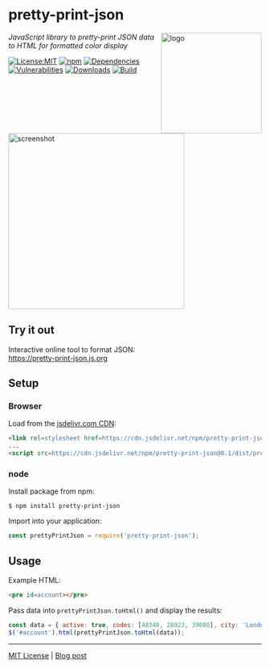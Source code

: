 # pretty-print-json
<img src=https://centerkey.com/graphics/center-key-logo.svg align=right width=200 alt=logo>

_JavaScript library to pretty-print JSON data to HTML for formatted color display_

[![License:MIT](https://img.shields.io/badge/License-MIT-blue.svg)](https://github.com/center-key/pretty-print-json/blob/master/LICENSE.txt)
[![npm](https://img.shields.io/npm/v/pretty-print-json.svg)](https://www.npmjs.com/package/pretty-print-json)
[![Dependencies](https://david-dm.org/center-key/pretty-print-json/status.svg)](https://david-dm.org/center-key/pretty-print-json)
[![Vulnerabilities](https://snyk.io/test/github/center-key/pretty-print-json/badge.svg)](https://snyk.io/test/github/center-key/pretty-print-json)
[![Downloads](https://data.jsdelivr.com/v1/package/npm/pretty-print-json/badge?style=rounded)](https://www.jsdelivr.com/package/npm/pretty-print-json)
[![Build](https://travis-ci.org/center-key/pretty-print-json.svg)](https://travis-ci.org/center-key/pretty-print-json)

<img src=https://3.bp.blogspot.com/-CLD6GDO4ul8/W_Jv9qrDCaI/AAAAAAAAIbw/C9JUx-v8xFUYJ_jWMkpNrGASjkqSQjLowCLcBGAs/s1600/pretty-print-json.png
   width=350 alt=screenshot>

## Try it out
Interactive online tool to format JSON:<br>
https://pretty-print-json.js.org

## Setup
### Browser
Load from the [jsdelivr.com CDN](https://www.jsdelivr.com/package/npm/pretty-print-json):
```html
<link rel=stylesheet href=https://cdn.jsdelivr.net/npm/pretty-print-json@0.1/dist/pretty-print-json.css>
...
<script src=https://cdn.jsdelivr.net/npm/pretty-print-json@0.1/dist/pretty-print-json.min.js></script>
```
### node
Install package from npm:
```shell
$ npm install pretty-print-json
```
Import into your application:
```javascript
const prettyPrintJson = require('pretty-print-json');
```

## Usage
Example HTML:
```html
<pre id=account></pre>
```
Pass data into `prettyPrintJson.toHtml()` and display the results:
```javascript
const data = { active: true, codes: [48348, 28923, 39080], city: 'London' };
$('#account').html(prettyPrintJson.toHtml(data));
```

---
[MIT License](LICENSE.txt) | [Blog post](https://blog.centerkey.com/2013/05/javascript-colorized-pretty-print-json.html)
